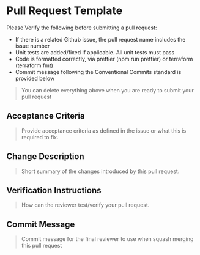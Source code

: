 # Pull Request Template

Please Verify the following before submitting a pull request:
* If there is a related Github issue, the pull request name includes the issue number
* Unit tests are added/fixed if applicable. All unit tests must pass
* Code is formatted correctly, via prettier (npm run prettier) or terraform (terraform fmt)
* Commit message following the Conventional Commits standard is provided below

> You can delete everything above when you are ready to submit your pull request

## Acceptance Criteria
> Provide acceptance criteria as defined in the issue or what this is required to fix.

## Change Description
> Short summary of the changes introduced by this pull request.

## Verification Instructions
> How can the reviewer test/verify your pull request.

## Commit Message
> Commit message for the final reviewer to use when squash merging this pull request
